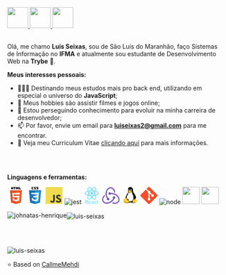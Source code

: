 <a href="https://github.com/luiseixas" target="_blank">
  <img src="https://cdn.iconscout.com/icon/free/png-256/github-108-438008.png" width="48px" height="48px">
</a> 
<a href="https://www.instagram.com/luiscjseixas/" target="_blank">
  <img src="https://cdn.icon-icons.com/icons2/1211/PNG/512/1491579602-yumminkysocialmedia36_83067.png" width="48px" height="48px">
</a>  
<a href="https://www.linkedin.com/in/luis-seixas/" target="_blank">
  <img src="https://i.ibb.co/Kx2GSrT/linkedin.png" width="48px" height="48px">
</a>

<br />
<br />

Olá, me chamo **Luís Seixas**, sou de São Luís do Maranhão, faço Sistemas de Informação no **IFMA** e atualmente sou estudante de Desenvolvimento Web na **Trybe**  🚀. 

**Meus interesses pessoais:**

- 👨🏽‍💻 Destinando meus estudos mais pro back end, utilizando em especial o universo do **JavaScript**; 
- 🤔 Meus hobbies são assistir filmes e jogos online;
- 💼 Estou perseguindo conhecimento para evoluir na minha carreira de desenvolvedor;
- 📫 Por favor, envie um email para **luiseixas2@gmail.com** para me encontrar.
- 📝 Veja meu Curriculum Vitae <a href="https://gitconnected.com/luiseixas/resume" target="_blank">clicando aqui</a> para mais informações.

<br />
<br />

**Linguagens e ferramentas:**  

<p align="left">
  <img src="https://raw.githubusercontent.com/devicons/devicon/master/icons/html5/html5-original-wordmark.svg" alt="html5" width="40" height="40"/> 
  <img src="https://raw.githubusercontent.com/devicons/devicon/master/icons/css3/css3-original-wordmark.svg" alt="css3" width="40" height="40"/> 
  <img src="https://raw.githubusercontent.com/devicons/devicon/master/icons/javascript/javascript-original.svg" alt="javascript" width="40" height="40"/> 
  <img src="https://www.learnstorybook.com/intro-to-storybook/logo-jest.png" alt="jest" width="40" height="40" />
  <img src="https://raw.githubusercontent.com/devicons/devicon/master/icons/react/react-original-wordmark.svg" alt="react" width="40" height="40"/> 
  <img src="https://raw.githubusercontent.com/devicons/devicon/master/icons/redux/redux-original.svg" alt="redux" width="40" height="40"/>
  <img src="https://raw.githubusercontent.com/devicons/devicon/master/icons/linux/linux-original.svg" alt="linux" width="40" height="40" />
  <img src="https://raw.githubusercontent.com/devicons/devicon/master/icons/git/git-original.svg" alt="git" width="40" height="40"/>
  <img src="https://cdn.iconscout.com/icon/free/png-256/node-js-1174925.png" alt="node" width="40" height="40">
  <img src="https://cdn.jsdelivr.net/gh/devicons/devicon/icons/typescript/typescript-original.svg" alt=""typescript width="40" height="40" />
  <img src="https://cdn.jsdelivr.net/gh/devicons/devicon/icons/docker/docker-original.svg" width="40" height="40" />

  

</p>

<p>
    <img align="left" src="https://github-readme-stats.vercel.app/api?username=luiseixas&count_private=true&show_icons=true&theme=dracula&icon_color=268bd2&title_color=268bd2" alt="johnatas-henrique" />
</p>
<p>
    <img align="center" src="https://github-readme-stats.vercel.app/api/top-langs/?username=luiseixas&layout=compact&theme=dracula&title_color=268bd2" alt="luis-seixas" />
</p>

<br />
<br />

<p align="left"> <img src="https://komarev.com/ghpvc/?username=luiseixas" alt="luis-seixas" /> </p>

⭐️ Based on [CallmeMehdi](https://github.com/CallmeMehdi)
